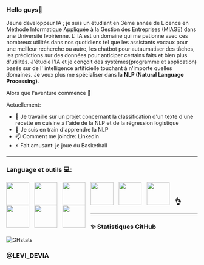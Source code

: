 ### Hello guys👋


Jeune développeur IA ; je suis un étudiant en 3ème année de Licence en Méthode Informatique Appliquée à la Gestion des Entreprises (MIAGE) dans une Université Ivoirienne.
L' IA est un domaine qui me pationne avec ces nombreux utilités dans nos quotidiens tel que les assistants vocaux pour une meilleur recherche ou autre, les chatbot pour autaumatiser des tâches, les prédictions sur des données pour anticiper certains faits et bien plus d'utilités.
J'étudie l'IA et je conçoit des systèmes(programme et application) basés sur de l' intelligence artificielle touchant à n'importe quelles domaines.
Je veux plus me spécialiser dans la **NLP (Natural Language Processing)**. 

Alors que l'aventure commence 🤩

Actuellement:

- 🔭 Je travaille sur un projet concernant la classification d'un texte d'une recette en cuisine à l'aide de la NLP et de la régression logistique
- 🌱 Je suis en train d'apprendre la NLP
- 📫 Comment me joindre: Linkedin
- ⚡ Fait amusant: je joue du Basketball

------
### Language et outils 💻:
<img align='left' width='60px' src="https://cdn.jsdelivr.net/gh/devicons/devicon/icons/pycharm/pycharm-original.svg" style="padding-right:11px;"><img/>
<img align='left' width='60px' src="https://cdn.jsdelivr.net/gh/devicons/devicon/icons/python/python-original.svg" style="padding-right:11px;"><img/>
<img align='left' width='60px' src="https://cdn.jsdelivr.net/gh/devicons/devicon/icons/jupyter/jupyter-original-wordmark.svg" style="padding-right:11px;"><img/>
<img align='left' width='60px' src="https://cdn.jsdelivr.net/gh/devicons/devicon/icons/openal/openal-original.svg" style="padding-right:11px;"><img/>
<img align='left' width='60px' src="https://cdn.jsdelivr.net/gh/devicons/devicon/icons/nodejs/nodejs-original-wordmark.svg" style="padding-right:11px;"><img/>
<img align='left' width='60px' src="https://cdn.jsdelivr.net/gh/devicons/devicon/icons/django/django-plain.svg" style="padding-right:11px;"><img/>
<img align='left' width='60px' src="https://cdn.jsdelivr.net/gh/devicons/devicon/icons/java/java-original-wordmark.svg" style="padding-right:11px;"><img/>
<img align='left' width='60px' src="https://cdn.jsdelivr.net/gh/devicons/devicon/icons/mysql/mysql-original-wordmark.svg" style="padding-right:11px;"><img/>
<img align='left' width='60px' src="https://cdn.jsdelivr.net/gh/devicons/devicon/icons/vscode/vscode-original.svg" style="padding-right:11px;"><img>



### 👌 <hr/>
### ✨ Statistiques GitHub 
![GHstats](https://github-readme-stats.vercel.app/api?username=LEVI-DEVIA&show_icons=true)


  ### @LEVI_DEVIA
